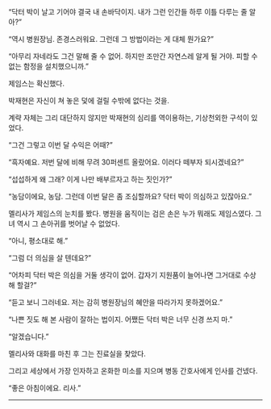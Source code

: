 “닥터 박이 날고 기어야 결국 내 손바닥이지. 내가 그런 인간들 하루 이틀 다루는 줄 알아?”

“역시 병원장님. 존경스러워요. 그런데 그 방법이라는 게 대체 뭔가요?”

“아무리 자네라도 그건 말해 줄 수 없어. 하지만 조만간 자연스레 알게 될 거야. 피할 수 없는 함정을 설치했으니까.”

제임스는 확신했다.

박재현은 자신이 쳐 놓은 덫에 걸릴 수밖에 없다는 것을.

계략 자체는 그리 대단하지 않지만 박재현의 심리를 역이용하는, 기상천외한 구석이 있었다.

“그건 그렇고 이번 달 수익은 어때?”

“흑자예요. 저번 달에 비해 무려 30퍼센트 올랐어요. 이러다 떼부자 되시겠네요?”

“섭섭하게 왜 그래? 이게 나만 배부르자고 하는 짓인가?”

“농담이에요, 농담. 그런데 이번 달은 좀 조심할까요? 닥터 박이 의심하고 있잖아요.”

멜리사가 제임스의 눈치를 봤다. 병원을 움직이는 검은 손은 누가 뭐래도 제임스였다. 그녀 역시 그 손아귀를 벗어날 수 없었다.

“아니, 평소대로 해.”

“그럼 더 의심을 살 텐데요?”

“어차피 닥터 박은 의심을 거둘 생각이 없어. 갑자기 지원품이 늘어나면 그거대로 수상해 할걸?”

“듣고 보니 그러네요. 저는 감히 병원장님의 혜안을 따라가지 못하겠어요.”

“나쁜 짓도 해 본 사람이 잘하는 법이지. 어쨌든 닥터 박은 너무 신경 쓰지 마.”

“알겠습니다.”

멜리사와 대화를 마친 후 그는 진료실을 찾았다.

그리고 세상에서 가장 인자하고 온화한 미소를 지으며 병동 간호사에게 인사를 건넸다.

“좋은 아침이에요. 리사.”

* * *
